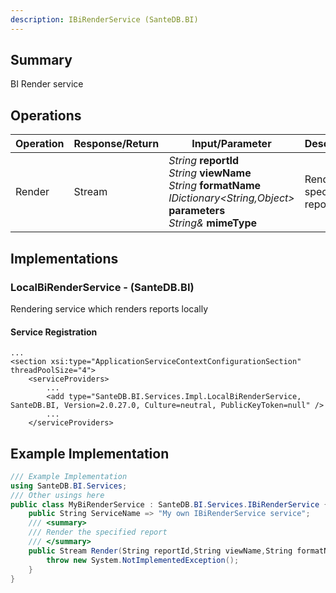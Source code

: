 ```yaml
---
description: IBiRenderService (SanteDB.BI)
---
```


## Summary
BI Render service

## Operations

|Operation|Response/Return|Input/Parameter|Description|
|-|-|-|-|
|Render|Stream|*String* **reportId**<br/>*String* **viewName**<br/>*String* **formatName**<br/>*IDictionary&lt;String,Object>* **parameters**<br/>*String&* **mimeType**|Render the specified report|

## Implementations


### LocalBiRenderService - (SanteDB.BI)
Rendering service which renders reports locally

#### Service Registration
```markup
...
<section xsi:type="ApplicationServiceContextConfigurationSection" threadPoolSize="4">
	<serviceProviders>
		...
		<add type="SanteDB.BI.Services.Impl.LocalBiRenderService, SanteDB.BI, Version=2.0.27.0, Culture=neutral, PublicKeyToken=null" />
		...
	</serviceProviders>
```
## Example Implementation
```csharp
/// Example Implementation
using SanteDB.BI.Services;
/// Other usings here
public class MyBiRenderService : SanteDB.BI.Services.IBiRenderService { 
	public String ServiceName => "My own IBiRenderService service";
	/// <summary>
	/// Render the specified report
	/// </summary>
	public Stream Render(String reportId,String viewName,String formatName,IDictionary<String,Object> parameters,String& mimeType){
		throw new System.NotImplementedException();
	}
}
```
